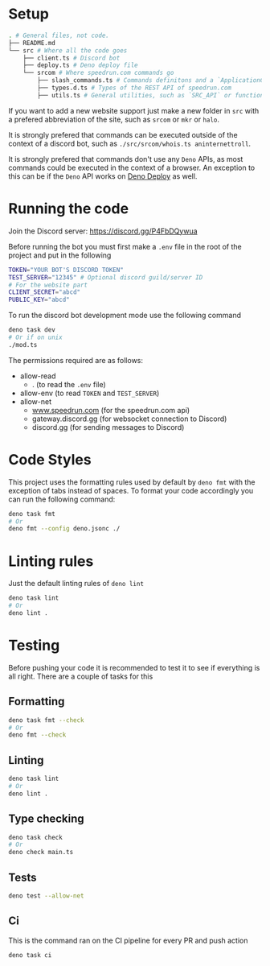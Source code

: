 # Setup

```sh
. # General files, not code.
├── README.md
└── src # Where all the code goes
	├── client.ts # Discord bot
	├── deploy.ts # Deno deploy file
	└── srcom # Where speedrun.com commands go
		├── slash_commands.ts # Commands definitons and a `ApplicationCommandsModule` to be loaded by `client.ts` or `deploy.ts`
		├── types.d.ts # Types of the REST API of speedrun.com
		├── utils.ts # General utilities, such as `SRC_API` or functions used in other commands
```

If you want to add a new website support just make a new folder in `src` with a
prefered abbreviation of the site, such as `srcom` or `mkr` or `halo`.

It is strongly prefered that commands can be executed outside of the context of
a discord bot, such as `./src/srcom/whois.ts aninternettroll`.

It is strongly prefered that commands don't use any `Deno` APIs, as most
commands could be executed in the context of a browser. An exception to this can
be if the `Deno` API works on [Deno Deploy](https://deno.com/deploy) as well.

# Running the code

Join the Discord server: https://discord.gg/P4FbDQywua

Before running the bot you must first make a `.env` file in the root of the
project and put in the following

```sh
TOKEN="YOUR BOT'S DISCORD TOKEN"
TEST_SERVER="12345" # Optional discord guild/server ID
# For the website part
CLIENT_SECRET="abcd"
PUBLIC_KEY="abcd"
```

To run the discord bot development mode use the following command

```sh
deno task dev
# Or if on unix
./mod.ts
```

The permissions required are as follows:

- allow-read
  - . (to read the `.env` file)
- allow-env (to read `TOKEN` and `TEST_SERVER`)
- allow-net
  - www.speedrun.com (for the speedrun.com api)
  - gateway.discord.gg (for websocket connection to Discord)
  - discord.gg (for sending messages to Discord)

# Code Styles

This project uses the formatting rules used by default by `deno fmt` with the
exception of tabs instead of spaces. To format your code accordingly you can run
the following command:

```sh
deno task fmt
# Or
deno fmt --config deno.jsonc ./
```

# Linting rules

Just the default linting rules of `deno lint`

```sh
deno task lint
# Or
deno lint .
```

# Testing

Before pushing your code it is recommended to test it to see if everything is
all right. There are a couple of tasks for this

## Formatting

```sh
deno task fmt --check
# Or
deno fmt --check
```

## Linting

```sh
deno task lint
# Or
deno lint .
```

## Type checking

```sh
deno task check
# Or
deno check main.ts
```

## Tests

```sh
deno test --allow-net
```

## Ci

This is the command ran on the CI pipeline for every PR and push action

```sh
deno task ci
```
